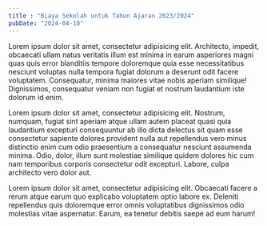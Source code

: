 ```yaml
---
title : "Biaya Sekolah untuk Tahun Ajaran 2023/2024"
pubDate: "2024-04-10"
---
```

Lorem ipsum dolor sit amet, consectetur adipisicing elit. Architecto, impedit, obcaecati ullam natus veritatis illum est minima in earum asperiores magni quas quis error blanditiis tempore doloremque quia esse necessitatibus nesciunt voluptas nulla tempora fugiat dolorum a deserunt odit facere voluptatem. Consequatur, minima maiores vitae nobis aperiam similique! Dignissimos, consequatur veniam non fugiat et nostrum laudantium iste dolorum id enim.

Lorem ipsum dolor sit amet, consectetur adipisicing elit. Nostrum, numquam, fugiat sint aperiam atque ullam autem placeat quasi quia laudantium excepturi consequuntur ab illo dicta delectus sit quam esse consectetur sapiente dolores provident nulla aut repellendus vero minus distinctio enim cum odio praesentium a consequatur nesciunt assumenda minima. Odio, dolor, illum sunt molestiae similique quidem dolores hic cum nam temporibus corporis consectetur odit excepturi. Labore, culpa architecto vero dolor aut.

Lorem ipsum dolor sit amet, consectetur adipisicing elit. Obcaecati facere a rerum atque earum quo explicabo voluptatem optio labore ex. Deleniti repellendus quis doloremque error omnis voluptatibus dignissimos odio molestias vitae aspernatur. Earum, ea tenetur debitis saepe ad eum harum!
